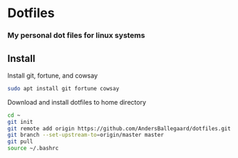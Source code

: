 # Dotfiles
### My personal dot files for linux systems

## Install
Install git, fortune, and cowsay
```bash
sudo apt install git fortune cowsay
```

Download and install dotfiles to home directory
```bash
cd ~
git init
git remote add origin https://github.com/AndersBallegaard/dotfiles.git
git branch --set-upstream-to=origin/master master
git pull
source ~/.bashrc
```